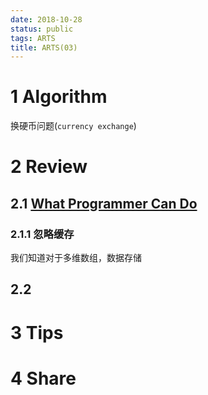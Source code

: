 ```yaml
---
date: 2018-10-28
status: public
tags: ARTS
title: ARTS(03)
---
```

# 1  Algorithm
换硬币问题(`currency exchange`)

# 2 Review
## 2.1 [What Programmer Can Do](https://lwn.net/Articles/255364/)
### 2.1.1 忽略缓存
我们知道对于多维数组，数据存储
## 2.2 
# 3 Tips
# 4 Share